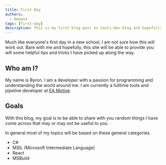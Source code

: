 ```yaml
---
title: First Day
authors:
  - bmayne
tags: [first-day]
description: This is my first blog post on tools-dev-blog and hopefully I can keep it up.
---
```


Much like everyone's first day in a new school, I am not sure how this will work out. Bare with me and hopefully, this site will be able to provide you will some helpful tips and tricks I have picked up along the way. 

## Who am I?

My name is Byron. I am a developer with a passion for programming and understanding the world around me. I am currently a fulltime tools and pipeline developer at [EA Motive](https://www.ea.com/ea-studios/motive/news/get-to-know-a-tools-developer).  

## Goals 

With this blog, my goal is to be able to share with you random things I have come across that may or may not be useful to you. 

In general most of my topics will be based on these general categories. 

* C#
* MSIL (Microsoft Intermediate Language) 
* React
* MSBuild
